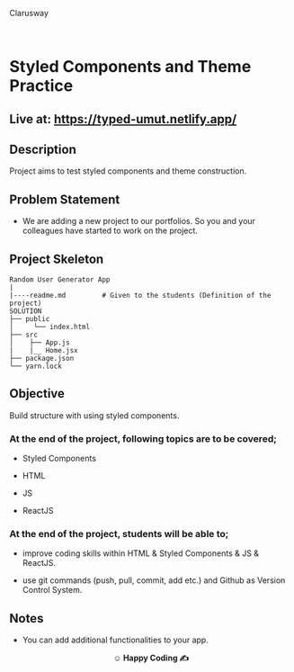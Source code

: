 <p>Clarusway<img align="right"
  src="https://secure.meetupstatic.com/photos/event/3/1/b/9/600_488352729.jpeg"  width="15px"></p>

<br>

# Styled Components and Theme Practice

## Live at: https://typed-umut.netlify.app/



## Description

Project aims to test styled components and theme construction.

## Problem Statement

- We are adding a new project to our portfolios. So you and your colleagues have started to work on the project.

## Project Skeleton

```
Random User Generator App
|
|----readme.md         # Given to the students (Definition of the project)
SOLUTION
├── public
│     └── index.html
├── src
│    ├── App.js
|    |__ Home.jsx
├── package.json
└── yarn.lock
```


## Objective

Build structure with using styled components.

### At the end of the project, following topics are to be covered;

- Styled Components

- HTML

- JS

- ReactJS

### At the end of the project, students will be able to;

- improve coding skills within HTML & Styled Components & JS & ReactJS.

- use git commands (push, pull, commit, add etc.) and Github as Version Control System.

## Notes

- You can add additional functionalities to your app.

**<p align="center">&#9786; Happy Coding &#9997;</p>**
